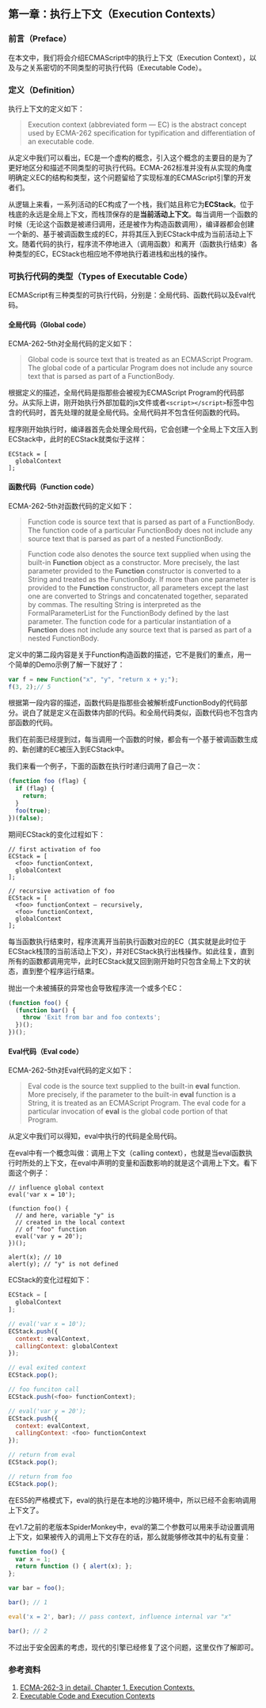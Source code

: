 第一章：执行上下文（Execution Contexts）
---

### 前言（Preface）
在本文中，我们将会介绍ECMAScript中的执行上下文（Execution Context），以及与之关系密切的不同类型的可执行代码（Executable Code）。

### 定义（Definition）
执行上下文的定义如下：
> Execution context (abbreviated form — EC) is the abstract concept used by ECMA-262 specification for typification and differentiation of an executable code.

从定义中我们可以看出，EC是一个虚构的概念，引入这个概念的主要目的是为了更好地区分和描述不同类型的可执行代码。ECMA-262标准并没有从实现的角度明确定义EC的结构和类型，这个问题留给了实现标准的ECMAScript引擎的开发者们。

从逻辑上来看，一系列活动的EC构成了一个栈，我们姑且称它为**ECStack**。位于栈底的永远是全局上下文，而栈顶保存的是**当前活动上下文**。每当调用一个函数的时候（无论这个函数是被递归调用，还是被作为构造函数调用），编译器都会创建一个新的、基于被调函数生成的EC，并将其压入到ECStack中成为当前活动上下文。随着代码的执行，程序流不停地进入（调用函数）和离开（函数执行结束）各种类型的EC，ECStack也相应地不停地执行着进栈和出栈的操作。

### 可执行代码的类型（Types of Executable Code）
ECMAScript有三种类型的可执行代码，分别是：全局代码、函数代码以及Eval代码。

#### 全局代码（Global code）
ECMA-262-5th对全局代码的定义如下：
> Global code is source text that is treated as an ECMAScript Program. The global code of a particular Program does not include any source text that is parsed as part of a FunctionBody.

根据定义的描述，全局代码是指那些会被视为ECMAScript Program的代码部分。从实际上讲，刚开始执行外部加载的js文件或者`<script></script>`标签中包含的代码时，首先处理的就是全局代码。全局代码并不包含任何函数的代码。

程序刚开始执行时，编译器首先会处理全局代码，它会创建一个全局上下文压入到ECStack中，此时的ECStack就类似于这样：
```
ECStack = [
  globalContext
];
```

#### 函数代码（Function code）
ECMA-262-5th对函数代码的定义如下：
> Function code is source text that is parsed as part of a FunctionBody. The function code of a particular FunctionBody does not include any source text that is parsed as part of a nested FunctionBody.

> Function code also denotes the source text supplied when using the built-in **Function** object as a constructor. More precisely, the last parameter provided to the **Function** constructor is converted to a String and treated as the FunctionBody. If more than one parameter is provided to the **Function** constructor, all parameters except the last one are converted to Strings and concatenated together, separated by commas. The resulting String is interpreted as the FormalParameterList for the FunctionBody defined by the last parameter. The function code for a particular instantiation of a **Function** does not include any source text that is parsed as part of a nested FunctionBody.

定义中的第二段内容是关于Function构造函数的描述，它不是我们的重点，用一个简单的Demo示例了解一下就好了：
```js
var f = new Function("x", "y", "return x + y;");
f(3, 2);// 5
```

根据第一段内容的描述，函数代码是指那些会被解析成FunctionBody的代码部分。说白了就是定义在函数体内部的代码。和全局代码类似，函数代码也不包含内部函数的代码。

我们在前面已经提到过，每当调用一个函数的时候，都会有一个基于被调函数生成的、新创建的EC被压入到ECStack中。

我们来看一个例子，下面的函数在执行时递归调用了自己一次：
```js
(function foo (flag) {
  if (flag) {
    return;
  }
  foo(true);
})(false);
```
期间ECStack的变化过程如下：
```
// first activation of foo
ECStack = [
  <foo> functionContext,
  globalContext
];

// recursive activation of foo
ECStack = [
  <foo> functionContext – recursively,
  <foo> functionContext,
  globalContext
];
```
每当函数执行结束时，程序流离开当前执行函数对应的EC（其实就是此时位于ECStack栈顶的当前活动上下文），并对ECStack执行出栈操作。如此往复，直到所有的函数都调用完毕，此时ECStack就又回到刚开始时只包含全局上下文的状态，直到整个程序运行结束。

抛出一个未被捕获的异常也会导致程序流一个或多个EC：
```js
(function foo() {
  (function bar() {
    throw 'Exit from bar and foo contexts';
  })();
})();
```

#### Eval代码（Eval code）
ECMA-262-5th对Eval代码的定义如下：
> Eval code is the source text supplied to the built-in **eval** function. More precisely, if the parameter to the built-in **eval** function is a String, it is treated as an ECMAScript Program. The eval code for a particular invocation of **eval** is the global code portion of that Program.

从定义中我们可以得知，eval中执行的代码是全局代码。

在eval中有一个概念叫做：调用上下文（calling context），也就是当eval函数执行时所处的上下文，在eval中声明的变量和函数影响的就是这个调用上下文。看下面这个例子：
```
// influence global context
eval('var x = 10');

(function foo() {
  // and here, variable "y" is
  // created in the local context
  // of "foo" function
  eval('var y = 20');
})();

alert(x); // 10
alert(y); // "y" is not defined
```
ECStack的变化过程如下：
```js
ECStack = [
  globalContext
];

// eval('var x = 10');
ECStack.push({
  context: evalContext,
  callingContext: globalContext
});

// eval exited context
ECStack.pop();

// foo funciton call
ECStack.push(<foo> functionContext);

// eval('var y = 20');
ECStack.push({
  context: evalContext,
  callingContext: <foo> functionContext
});

// return from eval
ECStack.pop();

// return from foo
ECStack.pop();
```
在ES5的严格模式下，eval的执行是在本地的沙箱环境中，所以已经不会影响调用上下文了。

在v1.7之前的老版本SpiderMonkey中，eval的第二个参数可以用来手动设置调用上下文，如果被传入的调用上下文存在的话，那么就能够修改其中的私有变量：
```js
function foo() {
  var x = 1;
  return function () { alert(x); };
};

var bar = foo();

bar(); // 1

eval('x = 2', bar); // pass context, influence internal var "x"

bar(); // 2
```
不过出于安全因素的考虑，现代的引擎已经修复了这个问题，这里仅作了解即可。

### 参考资料
1. [ECMA-262-3 in detail. Chapter 1. Execution Contexts.](http://dmitrysoshnikov.com/ecmascript/chapter-1-execution-contexts/)
2. [Executable Code and Execution Contexts](http://www.ecma-international.org/ecma-262/5.1/#sec-10)
